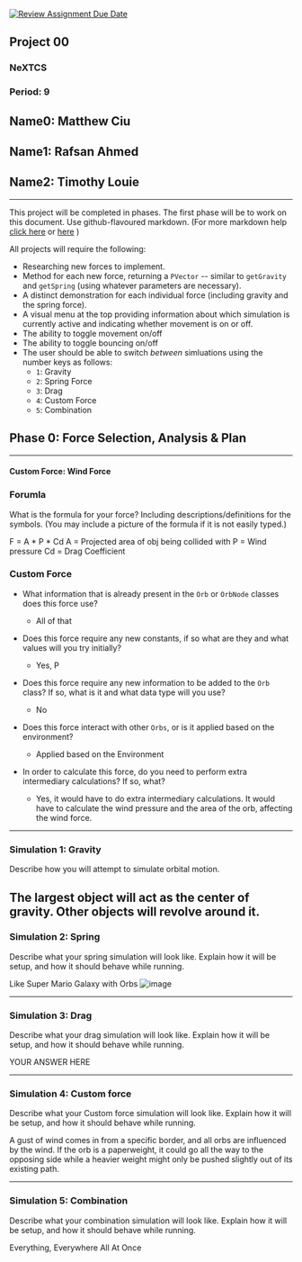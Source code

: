 [![Review Assignment Due Date](https://classroom.github.com/assets/deadline-readme-button-22041afd0340ce965d47ae6ef1cefeee28c7c493a6346c4f15d667ab976d596c.svg)](https://classroom.github.com/a/rXX1_Uiw)
## Project 00
### NeXTCS
### Period: 9
## Name0: Matthew Ciu
## Name1: Rafsan Ahmed 
## Name2: Timothy Louie 
---

This project will be completed in phases. The first phase will be to work on this document. Use github-flavoured markdown. (For more markdown help [click here](https://github.com/adam-p/markdown-here/wiki/Markdown-Cheatsheet) or [here](https://docs.github.com/en/get-started/writing-on-github/getting-started-with-writing-and-formatting-on-github/basic-writing-and-formatting-syntax) )

All projects will require the following:
- Researching new forces to implement.
- Method for each new force, returning a `PVector`  -- similar to `getGravity` and `getSpring` (using whatever parameters are necessary).
- A distinct demonstration for each individual force (including gravity and the spring force).
- A visual menu at the top providing information about which simulation is currently active and indicating whether movement is on or off.
- The ability to toggle movement on/off
- The ability to toggle bouncing on/off
- The user should be able to switch _between_ simluations using the number keys as follows:
  - `1`: Gravity
  - `2`: Spring Force
  - `3`: Drag
  - `4`: Custom Force
  - `5`: Combination


## Phase 0: Force Selection, Analysis & Plan
---------- 

#### Custom Force: Wind Force

### Forumla
What is the formula for your force? Including descriptions/definitions for the symbols. (You may include a picture of the formula if it is not easily typed.)

F = A * P * Cd
A = Projected area of obj being collided with
P = Wind pressure 
Cd = Drag Coefficient 

### Custom Force
- What information that is already present in the `Orb` or `OrbNode` classes does this force use?
  - All of that

- Does this force require any new constants, if so what are they and what values will you try initially?
  - Yes, P

- Does this force require any new information to be added to the `Orb` class? If so, what is it and what data type will you use?
  - No

- Does this force interact with other `Orbs`, or is it applied based on the environment?
  - Applied based on the Environment

- In order to calculate this force, do you need to perform extra intermediary calculations? If so, what?
  - Yes, it would have to do extra intermediary calculations. It would have to calculate the wind pressure and the area of the orb, affecting the wind force. 

--- 

### Simulation 1: Gravity
Describe how you will attempt to simulate orbital motion.

The largest object will act as the center of gravity. Other objects will revolve around it. 
--- 

### Simulation 2: Spring
Describe what your spring simulation will look like. Explain how it will be setup, and how it should behave while running.

Like Super Mario Galaxy with Orbs 
![image](https://github.com/user-attachments/assets/7eab4738-80c9-4a6f-a085-073444d1cf71)


--- 

### Simulation 3: Drag
Describe what your drag simulation will look like. Explain how it will be setup, and how it should behave while running.

YOUR ANSWER HERE

--- 

### Simulation 4: Custom force
Describe what your Custom force simulation will look like. Explain how it will be setup, and how it should behave while running.

A gust of wind comes in from a specific border, and all orbs are influenced by the wind. If the orb is a paperweight, it could go all the way to the opposing side while a heavier weight might only be pushed slightly out of its existing path. 

--- 

### Simulation 5: Combination
Describe what your combination simulation will look like. Explain how it will be setup, and how it should behave while running.

Everything, Everywhere All At Once

